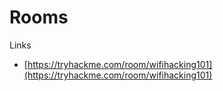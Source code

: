 # Rooms

Links
- [https://tryhackme.com/room/wifihacking101](https://tryhackme.com/room/wifihacking101)